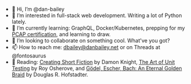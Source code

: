 - 👋 Hi, I’m @dan-bailey
- 👀 I’m interested in full-stack web development. Writing a lot of Python lately.
- 🌱 I’m currently learning: GraphQL, Docker/Kubernetes, prepping for my [PCAP certification](https://pythoninstitute.org/pcap), and learning to draw.
- 💞️ I’m looking to collaborate on something cool.  What've you got?
- 📫 How to reach me: dbailey@danbailey.net or on Threads at @fontosaurus
- 📕 Reading: [Creating Short Fiction](https://amzn.to/40xRrkf) by Damon Knight, [The Art of Unit Testing](https://amzn.to/3CpEzEO) by Roy Osherove, and [Gödel, Escher, Bach: An Eternal Golden Braid](https://amzn.to/4jxrnyo) by Douglas R. Hofstadter. 

<!---
dan-bailey/dan-bailey is a ✨ special ✨ repository because its `README.md` (this file) appears on your GitHub profile.
You can click the Preview link to take a look at your changes.
--->
